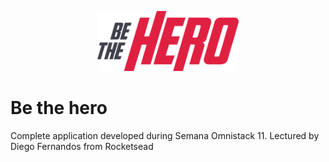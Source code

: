 <p align="center">
  <img height="96" src="https://raw.githubusercontent.com/MateuxLucax/be-the-hero/master/frontend/src/assets/logo.svg">
</p>

# Be the hero

Complete application developed during Semana Omnistack 11. Lectured by Diego Fernandos from Rocketsead
